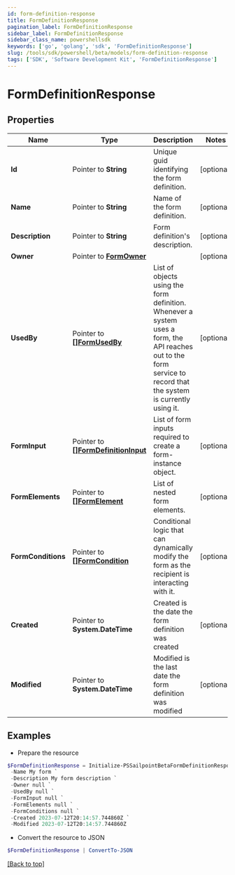 ```yaml
---
id: form-definition-response
title: FormDefinitionResponse
pagination_label: FormDefinitionResponse
sidebar_label: FormDefinitionResponse
sidebar_class_name: powershellsdk
keywords: ['go', 'golang', 'sdk', 'FormDefinitionResponse'] 
slug: /tools/sdk/powershell/beta/models/form-definition-response
tags: ['SDK', 'Software Development Kit', 'FormDefinitionResponse']
---
```



# FormDefinitionResponse

## Properties

Name | Type | Description | Notes
------------ | ------------- | ------------- | -------------
**Id** |  Pointer to **String** | Unique guid identifying the form definition. | [optional] 
**Name** |  Pointer to **String** | Name of the form definition. | [optional] 
**Description** |  Pointer to **String** | Form definition&#39;s description. | [optional] 
**Owner** |  Pointer to [**FormOwner**](form-owner) |  | [optional] 
**UsedBy** |  Pointer to [**[]FormUsedBy**](form-used-by) | List of objects using the form definition. Whenever a system uses a form, the API reaches out to the form service to record that the system is currently using it. | [optional] 
**FormInput** |  Pointer to [**[]FormDefinitionInput**](form-definition-input) | List of form inputs required to create a form-instance object. | [optional] 
**FormElements** |  Pointer to [**[]FormElement**](form-element) | List of nested form elements. | [optional] 
**FormConditions** |  Pointer to [**[]FormCondition**](form-condition) | Conditional logic that can dynamically modify the form as the recipient is interacting with it. | [optional] 
**Created** |  Pointer to **System.DateTime** | Created is the date the form definition was created | [optional] 
**Modified** |  Pointer to **System.DateTime** | Modified is the last date the form definition was modified | [optional] 

## Examples

- Prepare the resource
```powershell
$FormDefinitionResponse = Initialize-PSSailpointBetaFormDefinitionResponse  -Id 00000000-0000-0000-0000-000000000000 `
 -Name My form `
 -Description My form description `
 -Owner null `
 -UsedBy null `
 -FormInput null `
 -FormElements null `
 -FormConditions null `
 -Created 2023-07-12T20:14:57.744860Z `
 -Modified 2023-07-12T20:14:57.744860Z
```

- Convert the resource to JSON
```powershell
$FormDefinitionResponse | ConvertTo-JSON
```


[[Back to top]](#) 


